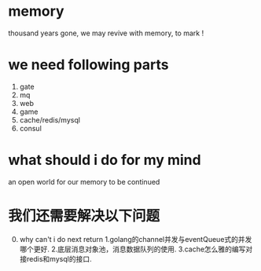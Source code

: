 # memory
thousand years gone, we may revive with memory, to mark !

# we need following parts
1. gate
2. mq
3. web
4. game
5. cache/redis/mysql
6. consul

# what should i do for my mind
an open world for our memory to be continued

# 我们还需要解决以下问题
0. why can't i do next return
1.golang的channel并发与eventQueue式的并发哪个更好.
2.底层消息对象池，消息数据队列的使用.
3.cache怎么雅的编写对接redis和mysql的接口.


